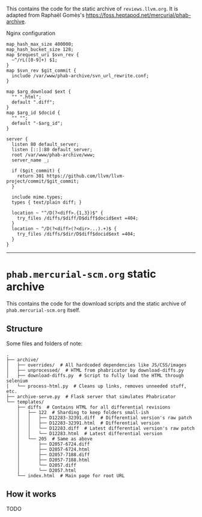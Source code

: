 This contains the code for the static archive of `reviews.llvm.org`.
It is adapted from Raphaël Gomès's <https://foss.heptapod.net/mercurial/phab-archive>.

Nginx configuration
```
map_hash_max_size 400000;
map_hash_bucket_size 128;
map $request_uri $svn_rev {
  ~^/rL([0-9]+) $1;
}
map $svn_rev $git_commit {
  include /var/www/phab-archive/svn_url_rewrite.conf;
}

map $arg_download $ext {
  "" ".html";
  default ".diff";
}
map $arg_id $docid {
  "" "";
  default "-$arg_id";
}

server {
  listen 80 default_server;
  listen [::]:80 default_server;
  root /var/www/phab-archive/www;
  server_name _;

  if ($git_commit) {
    return 301 https://github.com/llvm/llvm-project/commit/$git_commit;
  }

  include mime.types;
  types { text/plain diff; }

  location ~ "^/D(?<diff>.{1,3})$" {
    try_files /diffs/$diff/D$diff$docid$ext =404;
  }
  location ~ ^/D(?<diff>(?<dir>...).+)$ {
    try_files /diffs/$dir/D$diff$docid$ext =404;
  }
}
```

---

# `phab.mercurial-scm.org` static archive

This contains the code for the download scripts and the static archive of `phab.mercurial-scm.org` itself.

## Structure

Some files and folders of note:

```
.
├── archive/
│   ├── overrides/  # All hardcoded dependencies like JS/CSS/images
│   ├── unprocessed/  # HTML from phabricator by download-diffs.py
│   ├── download-diffs.py  # Script to fully load the HTML through selenium
│   └── process-html.py  # Cleans up links, removes unneeded stuff, etc.
├── archive-serve.py  # Flask server that simulates Phabricator
└── templates/
    ├── diffs  # Contains HTML for all differential revisions
    │   ├── 122  # Sharding to keep folders small-ish
    │   │   ├── D12283-32391.diff  # Differential version's raw patch
    │   │   ├── D12283-32391.html  # Differential version
    │   │   └── D12283.diff  # Latest differential version's raw patch
    │   │   └── D12283.html  # Latest differential version
    │   └── 205  # Same as above
    │       ├── D2057-6724.diff
    │       ├── D2057-6724.html
    │       ├── D2057-7188.diff
    │       ├── D2057-7188.html
    │       └── D2057.diff
    │       └── D2057.html
    └── index.html  # Main page for root URL
```

## How it works

TODO
